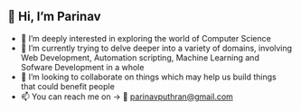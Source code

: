 ## 👋 Hi, I’m Parinav
- 👀 I’m deeply interested in exploring the world of Computer Science
- 🌱 I’m currently trying to delve deeper into a variety of domains, involving Web Development, Automation scripting, Machine Learning and Sofware Development in a whole 
- 💞️ I’m looking to collaborate on things which may help us build things that could benefit people
- 📫 You can reach me on -> :envelope_with_arrow: parinavputhran@gmail.com

<!---
parinavcodes/parinavcodes is a ✨ special ✨ repository because its `README.md` (this file) appears on your GitHub profile.
You can click the Preview link to take a look at your changes.
--->
